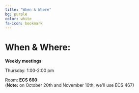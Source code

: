 ```yaml
---
title: "When & Where"
bg: purple
color: white
fa-icon: bookmark
---
```


# When & Where:  

**Weekly meetings**

Thursday: 1:00-2:00 pm  

Room: **ECS 660**  
(**Note:** on October 20th and November 10th, we'll use ECS 467) 

